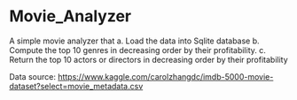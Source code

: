 # Movie_Analyzer

A simple movie analyzer that 
a. Load the data into Sqlite database
b. Compute the top 10 genres in decreasing order by their profitability.
c. Return the top 10 actors or directors in decreasing order by their profitability

Data source:
https://www.kaggle.com/carolzhangdc/imdb-5000-movie-dataset?select=movie_metadata.csv
